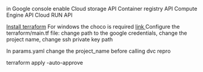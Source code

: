in Google console enable
Cloud storage API
Container registry API
Compute Engine API
Cloud RUN API

<a href="https://learn.hashicorp.com/tutorials/terraform/install-cli?in=terraform/gcp-get-started">Install terraform</a>
For windows the choco is required <a href="https://chocolatey.org/install#individual"> link </a>
Configure the terraform/main.tf file: change path to the google credentials, change the project name, change ssh private key path

In params.yaml change the project_name before calling dvc repro

terraform apply -auto-approve
